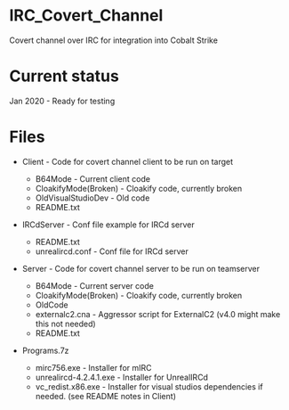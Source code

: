 # IRC_Covert_Channel
Covert channel over IRC for integration into Cobalt Strike

# Current status #
Jan 2020 - Ready for testing

# Files #
- Client - Code for covert channel client to be run on target
	- B64Mode - Current client code
	- CloakifyMode(Broken) - Cloakify code, currently broken
	- OldVisualStudioDev - Old code
	- README.txt

- IRCdServer - Conf file example for IRCd server
	- README.txt
	- unrealircd.conf - Conf file for IRCd server

- Server - Code for covert channel server to be run on teamserver
	- B64Mode - Current server code
	- CloakifyMode(Broken) - Cloakify code, currently broken
	- OldCode
	- externalc2.cna - Aggressor script for ExternalC2 (v4.0 might make this not needed)
	- README.txt

- Programs.7z
	- mirc756.exe - Installer for mIRC
	- unrealircd-4.2.4.1.exe - Installer for UnrealIRCd
	- vc_redist.x86.exe - Installer for visual studios dependencies if needed. (see README notes in Client)

